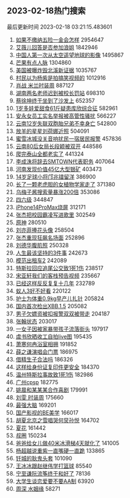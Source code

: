 ## 2023-02-18热门搜索 
最后更新时间 2023-02-18 03:21:15.483601 
1. [如果不缴纳五险一金会怎样](https://s.weibo.com/weibo?q=%23%E5%A6%82%E6%9E%9C%E4%B8%8D%E7%BC%B4%E7%BA%B3%E4%BA%94%E9%99%A9%E4%B8%80%E9%87%91%E4%BC%9A%E6%80%8E%E6%A0%B7%23&t=31&band_rank=2&Refer=top) 2954647
1. [艾薇儿回答是否参加浪姐](https://s.weibo.com/weibo?q=%23%E8%89%BE%E8%96%87%E5%84%BF%E5%9B%9E%E7%AD%94%E6%98%AF%E5%90%A6%E5%8F%82%E5%8A%A0%E6%B5%AA%E5%A7%90%23&t=31&band_rank=1&Refer=top) 1842946
1. [中国人第一次从太空遥望地球的影像](https://s.weibo.com/weibo?q=%23%E4%B8%AD%E5%9B%BD%E4%BA%BA%E7%AC%AC%E4%B8%80%E6%AC%A1%E4%BB%8E%E5%A4%AA%E7%A9%BA%E9%81%A5%E6%9C%9B%E5%9C%B0%E7%90%83%E7%9A%84%E5%BD%B1%E5%83%8F%23&t=31&band_rank=3&Refer=top) 1495867
1. [芒果有点人脉](https://s.weibo.com/weibo?q=%23%E8%8A%92%E6%9E%9C%E6%9C%89%E7%82%B9%E4%BA%BA%E8%84%89%23&t=31&band_rank=4&Refer=top) 1304860
1. [美国被曝炸毁北溪新证据](https://s.weibo.com/weibo?q=%23%E7%BE%8E%E5%9B%BD%E8%A2%AB%E6%9B%9D%E7%82%B8%E6%AF%81%E5%8C%97%E6%BA%AA%E6%96%B0%E8%AF%81%E6%8D%AE%23&t=31&band_rank=5&Refer=top) 1035767
1. [村民以为杨紫是拍搞笑视频的](https://s.weibo.com/weibo?q=%23%E6%9D%91%E6%B0%91%E4%BB%A5%E4%B8%BA%E6%9D%A8%E7%B4%AB%E6%98%AF%E6%8B%8D%E6%90%9E%E7%AC%91%E8%A7%86%E9%A2%91%E7%9A%84%23&t=31&band_rank=6&Refer=top) 1012916
1. [肖战 米兰时装周](https://s.weibo.com/weibo?q=%E8%82%96%E6%88%98%20%E7%B1%B3%E5%85%B0%E6%97%B6%E8%A3%85%E5%91%A8&t=31&band_rank=7&Refer=top) 887127
1. [湖南两名老师迟到被校长罚站](https://s.weibo.com/weibo?q=%23%E6%B9%96%E5%8D%97%E4%B8%A4%E5%90%8D%E8%80%81%E5%B8%88%E8%BF%9F%E5%88%B0%E8%A2%AB%E6%A0%A1%E9%95%BF%E7%BD%9A%E7%AB%99%23&t=31&band_rank=8&Refer=top) 698310
1. [蔡徐坤终于坐到了沙发上](https://s.weibo.com/weibo?q=%23%E8%94%A1%E5%BE%90%E5%9D%A4%E7%BB%88%E4%BA%8E%E5%9D%90%E5%88%B0%E4%BA%86%E6%B2%99%E5%8F%91%E4%B8%8A%23&t=31&band_rank=9&Refer=top) 652357
1. [1岁多娃爱甜食61斤疑患库欣综合征](https://s.weibo.com/weibo?q=%231%E5%B2%81%E5%A4%9A%E5%A8%83%E7%88%B1%E7%94%9C%E9%A3%9F61%E6%96%A4%E7%96%91%E6%82%A3%E5%BA%93%E6%AC%A3%E7%BB%BC%E5%90%88%E5%BE%81%23&t=31&band_rank=10&Refer=top) 582961
1. [安永女员工实名举报被高管性骚扰](https://s.weibo.com/weibo?q=%23%E5%AE%89%E6%B0%B8%E5%A5%B3%E5%91%98%E5%B7%A5%E5%AE%9E%E5%90%8D%E4%B8%BE%E6%8A%A5%E8%A2%AB%E9%AB%98%E7%AE%A1%E6%80%A7%E9%AA%9A%E6%89%B0%23&t=31&band_rank=11&Refer=top) 566227
1. [云南12岁失联双胞胎兄弟不幸身亡](https://s.weibo.com/weibo?q=%23%E4%BA%91%E5%8D%9712%E5%B2%81%E5%A4%B1%E8%81%94%E5%8F%8C%E8%83%9E%E8%83%8E%E5%85%84%E5%BC%9F%E4%B8%8D%E5%B9%B8%E8%BA%AB%E4%BA%A1%23&t=31&band_rank=12&Refer=top) 542800
1. [放羊的星星刘荷娜近照](https://s.weibo.com/weibo?q=%23%E6%94%BE%E7%BE%8A%E7%9A%84%E6%98%9F%E6%98%9F%E5%88%98%E8%8D%B7%E5%A8%9C%E8%BF%91%E7%85%A7%23&t=31&band_rank=13&Refer=top) 504091
1. [蜜雪冰城没关音响扰民一宿居民报警](https://s.weibo.com/weibo?q=%23%E8%9C%9C%E9%9B%AA%E5%86%B0%E5%9F%8E%E6%B2%A1%E5%85%B3%E9%9F%B3%E5%93%8D%E6%89%B0%E6%B0%91%E4%B8%80%E5%AE%BF%E5%B1%85%E6%B0%91%E6%8A%A5%E8%AD%A6%23&t=31&band_rank=16&Refer=top) 457836
1. [云南80后女局长段颖被双开](https://s.weibo.com/weibo?q=%23%E4%BA%91%E5%8D%9780%E5%90%8E%E5%A5%B3%E5%B1%80%E9%95%BF%E6%AE%B5%E9%A2%96%E8%A2%AB%E5%8F%8C%E5%BC%80%23&t=31&band_rank=14&Refer=top) 448586
1. [爬完泰山全都老实了](https://s.weibo.com/weibo?q=%23%E7%88%AC%E5%AE%8C%E6%B3%B0%E5%B1%B1%E5%85%A8%E9%83%BD%E8%80%81%E5%AE%9E%E4%BA%86%23&t=31&band_rank=26&Refer=top) 441324
1. [李成洙将辞去SMTOWN代表职务](https://s.weibo.com/weibo?q=%23%E6%9D%8E%E6%88%90%E6%B4%99%E5%B0%86%E8%BE%9E%E5%8E%BBSMTOWN%E4%BB%A3%E8%A1%A8%E8%81%8C%E5%8A%A1%23&t=31&band_rank=15&Refer=top) 407064
1. [河南发现价值45亿大型银矿](https://s.weibo.com/weibo?q=%23%E6%B2%B3%E5%8D%97%E5%8F%91%E7%8E%B0%E4%BB%B7%E5%80%BC45%E4%BA%BF%E5%A4%A7%E5%9E%8B%E9%93%B6%E7%9F%BF%23&t=31&band_rank=16&Refer=top) 403473
1. [14岁足球小将邝兆镭留洋](https://s.weibo.com/weibo?q=%2314%E5%B2%81%E8%B6%B3%E7%90%83%E5%B0%8F%E5%B0%86%E9%82%9D%E5%85%86%E9%95%AD%E7%95%99%E6%B4%8B%23&t=31&band_rank=34&Refer=top) 386900
1. [长了一颗老虎胆的女植物学家走了](https://s.weibo.com/weibo?q=%23%E9%95%BF%E4%BA%86%E4%B8%80%E9%A2%97%E8%80%81%E8%99%8E%E8%83%86%E7%9A%84%E5%A5%B3%E6%A4%8D%E7%89%A9%E5%AD%A6%E5%AE%B6%E8%B5%B0%E4%BA%86%23&t=31&band_rank=17&Refer=top) 371380
1. [乌梅子酱搜索量暴涨200倍](https://s.weibo.com/weibo?q=%23%E4%B9%8C%E6%A2%85%E5%AD%90%E9%85%B1%E6%90%9C%E7%B4%A2%E9%87%8F%E6%9A%B4%E6%B6%A8200%E5%80%8D%23&t=31&band_rank=18&Refer=top) 353086
1. [四六级](https://s.weibo.com/weibo?q=%23%E5%9B%9B%E5%85%AD%E7%BA%A7%23&t=31&band_rank=19&Refer=top) 344847
1. [iPhone14ProMax烧屏](https://s.weibo.com/weibo?q=%23iPhone14ProMax%E7%83%A7%E5%B1%8F%23&t=31&band_rank=20&Refer=top) 312171
1. [张杰把校园霸凌写进歌里](https://s.weibo.com/weibo?q=%23%E5%BC%A0%E6%9D%B0%E6%8A%8A%E6%A0%A1%E5%9B%AD%E9%9C%B8%E5%87%8C%E5%86%99%E8%BF%9B%E6%AD%8C%E9%87%8C%23&t=31&band_rank=30&Refer=top) 302549
1. [原神](https://s.weibo.com/weibo?q=%E5%8E%9F%E7%A5%9E&t=31&band_rank=21&Refer=top) 280510
1. [刘亦菲捧花头像](https://s.weibo.com/weibo?q=%E5%88%98%E4%BA%A6%E8%8F%B2%E6%8D%A7%E8%8A%B1%E5%A4%B4%E5%83%8F&t=31&band_rank=22&Refer=top) 258504
1. [张杰重现狂飙名场面](https://s.weibo.com/weibo?q=%23%E5%BC%A0%E6%9D%B0%E9%87%8D%E7%8E%B0%E7%8B%82%E9%A3%99%E5%90%8D%E5%9C%BA%E9%9D%A2%23&t=31&band_rank=23&Refer=top) 252896
1. [刘德华腹肌照](https://s.weibo.com/weibo?q=%23%E5%88%98%E5%BE%B7%E5%8D%8E%E8%85%B9%E8%82%8C%E7%85%A7%23&t=31&band_rank=24&Refer=top) 250328
1. [人生最该坚持的3件事](https://s.weibo.com/weibo?q=%23%E4%BA%BA%E7%94%9F%E6%9C%80%E8%AF%A5%E5%9D%9A%E6%8C%81%E7%9A%843%E4%BB%B6%E4%BA%8B%23&t=31&band_rank=25&Refer=top) 242673
1. [模范出租车2](https://s.weibo.com/weibo?q=%23%E6%A8%A1%E8%8C%83%E5%87%BA%E7%A7%9F%E8%BD%A62%23&t=31&band_rank=26&Refer=top) 242089
1. [特斯拉回应追尾公交致1死1伤](https://s.weibo.com/weibo?q=%23%E7%89%B9%E6%96%AF%E6%8B%89%E5%9B%9E%E5%BA%94%E8%BF%BD%E5%B0%BE%E5%85%AC%E4%BA%A4%E8%87%B41%E6%AD%BB1%E4%BC%A4%23&t=31&band_rank=27&Refer=top) 238517
1. [宋亚轩我们的客栈预告视频](https://s.weibo.com/weibo?q=%23%E5%AE%8B%E4%BA%9A%E8%BD%A9%E6%88%91%E4%BB%AC%E7%9A%84%E5%AE%A2%E6%A0%88%E9%A2%84%E5%91%8A%E8%A7%86%E9%A2%91%23&t=31&band_rank=28&Refer=top) 235667
1. [已经这样反反复复十几年](https://s.weibo.com/weibo?q=%23%E5%B7%B2%E7%BB%8F%E8%BF%99%E6%A0%B7%E5%8F%8D%E5%8F%8D%E5%A4%8D%E5%A4%8D%E5%8D%81%E5%87%A0%E5%B9%B4%23&t=31&band_rank=29&Refer=top) 232789
1. [蚁人3好不好看](https://s.weibo.com/weibo?q=%23%E8%9A%81%E4%BA%BA3%E5%A5%BD%E4%B8%8D%E5%A5%BD%E7%9C%8B%23&t=31&band_rank=30&Refer=top) 220122
1. [护士为体重0.9kg早产儿扎针](https://s.weibo.com/weibo?q=%23%E6%8A%A4%E5%A3%AB%E4%B8%BA%E4%BD%93%E9%87%8D0.9kg%E6%97%A9%E4%BA%A7%E5%84%BF%E6%89%8E%E9%92%88%23&t=31&band_rank=31&Refer=top) 205824
1. [国内首次检出XBB.1.5](https://s.weibo.com/weibo?q=%23%E5%9B%BD%E5%86%85%E9%A6%96%E6%AC%A1%E6%A3%80%E5%87%BAXBB.1.5%23&t=31&band_rank=32&Refer=top) 205082
1. [男子欠嫖资被扣报警双双被带走](https://s.weibo.com/weibo?q=%23%E7%94%B7%E5%AD%90%E6%AC%A0%E5%AB%96%E8%B5%84%E8%A2%AB%E6%89%A3%E6%8A%A5%E8%AD%A6%E5%8F%8C%E5%8F%8C%E8%A2%AB%E5%B8%A6%E8%B5%B0%23&t=31&band_rank=25&Refer=top) 204187
1. [张翰状态](https://s.weibo.com/weibo?q=%23%E5%BC%A0%E7%BF%B0%E7%8A%B6%E6%80%81%23&t=31&band_rank=33&Refer=top) 203017
1. [一女子因被家暴带孩子流落街头](https://s.weibo.com/weibo?q=%23%E4%B8%80%E5%A5%B3%E5%AD%90%E5%9B%A0%E8%A2%AB%E5%AE%B6%E6%9A%B4%E5%B8%A6%E5%AD%A9%E5%AD%90%E6%B5%81%E8%90%BD%E8%A1%97%E5%A4%B4%23&t=31&band_rank=35&Refer=top) 197917
1. [虞书欣晒收工自拍live图](https://s.weibo.com/weibo?q=%23%E8%99%9E%E4%B9%A6%E6%AC%A3%E6%99%92%E6%94%B6%E5%B7%A5%E8%87%AA%E6%8B%8Dlive%E5%9B%BE%23&t=31&band_rank=36&Refer=top) 195435
1. [萧寒何冉浴室相拥](https://s.weibo.com/weibo?q=%23%E8%90%A7%E5%AF%92%E4%BD%95%E5%86%89%E6%B5%B4%E5%AE%A4%E7%9B%B8%E6%8B%A5%23&t=31&band_rank=37&Refer=top) 191852
1. [薛之谦演唱会门票](https://s.weibo.com/weibo?q=%E8%96%9B%E4%B9%8B%E8%B0%A6%E6%BC%94%E5%94%B1%E4%BC%9A%E9%97%A8%E7%A5%A8&t=31&band_rank=38&Refer=top) 186975
1. [借精生子合法吗](https://s.weibo.com/weibo?q=%23%E5%80%9F%E7%B2%BE%E7%94%9F%E5%AD%90%E5%90%88%E6%B3%95%E5%90%97%23&t=31&band_rank=39&Refer=top) 186326
1. [这样给身份证复印件更安全](https://s.weibo.com/weibo?q=%23%E8%BF%99%E6%A0%B7%E7%BB%99%E8%BA%AB%E4%BB%BD%E8%AF%81%E5%A4%8D%E5%8D%B0%E4%BB%B6%E6%9B%B4%E5%AE%89%E5%85%A8%23&t=31&band_rank=40&Refer=top) 184370
1. [温州特斯拉事故致1死1伤](https://s.weibo.com/weibo?q=%23%E6%B8%A9%E5%B7%9E%E7%89%B9%E6%96%AF%E6%8B%89%E4%BA%8B%E6%95%85%E8%87%B41%E6%AD%BB1%E4%BC%A4%23&t=31&band_rank=41&Refer=top) 182986
1. [广州cpsp](https://s.weibo.com/weibo?q=%E5%B9%BF%E5%B7%9Ecpsp&t=31&band_rank=42&Refer=top) 182775
1. [姚晨和某某某合作喜剧](https://s.weibo.com/weibo?q=%23%E5%A7%9A%E6%99%A8%E5%92%8C%E6%9F%90%E6%9F%90%E6%9F%90%E5%90%88%E4%BD%9C%E5%96%9C%E5%89%A7%23&t=31&band_rank=43&Refer=top) 179991
1. [刘雯 时装周](https://s.weibo.com/weibo?q=%E5%88%98%E9%9B%AF%20%E6%97%B6%E8%A3%85%E5%91%A8&t=31&band_rank=44&Refer=top) 175660
1. [最强大脑](https://s.weibo.com/weibo?q=%E6%9C%80%E5%BC%BA%E5%A4%A7%E8%84%91&t=31&band_rank=45&Refer=top) 169201
1. [国产影视的BE美学](https://s.weibo.com/weibo?q=%23%E5%9B%BD%E4%BA%A7%E5%BD%B1%E8%A7%86%E7%9A%84BE%E7%BE%8E%E5%AD%A6%23&t=31&band_rank=46&Refer=top) 166017
1. [胡夏北京之雪唱哭何炅孙悦](https://s.weibo.com/weibo?q=%23%E8%83%A1%E5%A4%8F%E5%8C%97%E4%BA%AC%E4%B9%8B%E9%9B%AA%E5%94%B1%E5%93%AD%E4%BD%95%E7%82%85%E5%AD%99%E6%82%A6%23&t=31&band_rank=5&Refer=top) 164702
1. [夏花](https://s.weibo.com/weibo?q=%E5%A4%8F%E8%8A%B1&t=31&band_rank=47&Refer=top) 161442
1. [叔圈](https://s.weibo.com/weibo?q=%E5%8F%94%E5%9C%88&t=31&band_rank=48&Refer=top) 150234
1. [爸爸给女儿做40米冰滑梯4天就化了](https://s.weibo.com/weibo?q=%23%E7%88%B8%E7%88%B8%E7%BB%99%E5%A5%B3%E5%84%BF%E5%81%9A40%E7%B1%B3%E5%86%B0%E6%BB%91%E6%A2%AF4%E5%A4%A9%E5%B0%B1%E5%8C%96%E4%BA%86%23&t=31&band_rank=46&Refer=top) 141005
1. [杨超越说重紫一直嘴硬一直跪](https://s.weibo.com/weibo?q=%23%E6%9D%A8%E8%B6%85%E8%B6%8A%E8%AF%B4%E9%87%8D%E7%B4%AB%E4%B8%80%E7%9B%B4%E5%98%B4%E7%A1%AC%E4%B8%80%E7%9B%B4%E8%B7%AA%23&t=31&band_rank=49&Refer=top) 133865
1. [钎城的耿鬼头套](https://s.weibo.com/weibo?q=%23%E9%92%8E%E5%9F%8E%E7%9A%84%E8%80%BF%E9%AC%BC%E5%A4%B4%E5%A5%97%23&t=31&band_rank=50&Refer=top) 101090
1. [王冰冰跟赵继伟学打篮球](https://s.weibo.com/weibo?q=%23%E7%8E%8B%E5%86%B0%E5%86%B0%E8%B7%9F%E8%B5%B5%E7%BB%A7%E4%BC%9F%E5%AD%A6%E6%89%93%E7%AF%AE%E7%90%83%23&t=31&band_rank=26&Refer=top) 85540
1. [宁至谦阮流筝终于和好了](https://s.weibo.com/weibo?q=%23%E5%AE%81%E8%87%B3%E8%B0%A6%E9%98%AE%E6%B5%81%E7%AD%9D%E7%BB%88%E4%BA%8E%E5%92%8C%E5%A5%BD%E4%BA%86%23&t=31&band_rank=48&Refer=top) 78136
1. [大学生谈恋爱要不要AA制](https://s.weibo.com/weibo?q=%23%E5%A4%A7%E5%AD%A6%E7%94%9F%E8%B0%88%E6%81%8B%E7%88%B1%E8%A6%81%E4%B8%8D%E8%A6%81AA%E5%88%B6%23&t=31&band_rank=40&Refer=top) 63920
1. [周深 水姻缘](https://s.weibo.com/weibo?q=%E5%91%A8%E6%B7%B1%20%E6%B0%B4%E5%A7%BB%E7%BC%98&t=31&band_rank=49&Refer=top) 58271
